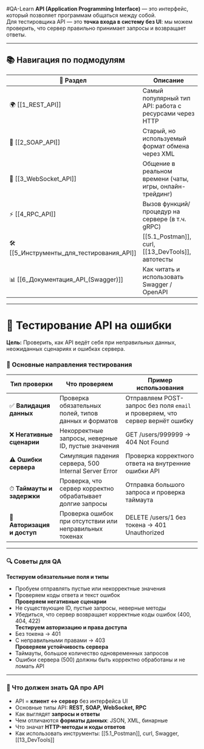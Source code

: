 #QA-Learn
**API (Application Programming Interface)** — это интерфейс, который позволяет программам общаться между собой.  
Для тестировщика API — это **точка входа в систему без UI**: мы можем проверить, что сервер правильно принимает запросы и возвращает ответы.

---

## 📚 Навигация по подмодулям

| 🔗 Раздел                                 | Описание                                                 |
| ----------------------------------------- | -------------------------------------------------------- |
| 🌍 [[1_REST_API]]                         | Самый популярный тип API: работа с ресурсами через HTTP  |
| 🧾 [[2_SOAP_API]]                         | Старый, но используемый формат обмена через XML          |
| 🔄 [[3_WebSocket_API]]                    | Общение в реальном времени (чаты, игры, онлайн-трейдинг) |
| ⚡ [[4_RPC_API]]                           | Вызов функций/процедур на сервере (в т.ч. gRPC)          |
| 🛠 [[5_Инструменты_для_тестирования_API]] | [[5.1_Postman]], curl, [[13_DevTools]], автотесты        |
| 📊 [[6_Документация_API_(Swagger)]]       | Как читать и использовать Swagger / OpenAPI              |

---

# 🐛 Тестирование API на ошибки

**Цель:** Проверить, как API ведёт себя при неправильных данных, неожиданных сценариях и ошибках сервера.  
### 🔹 Основные направления тестирования

| Тип проверки | Что проверяем | Пример использования |
|--------------|---------------|--------------------|
| ✅ **Валидация данных** | Проверка обязательных полей, типов данных и форматов | Отправляем POST-запрос без поля `email` и проверяем, что сервер вернёт ошибку |
| ❌ **Негативные сценарии** | Некорректные запросы, неверные ID, пустые значения | GET /users/999999 → 404 Not Found |
| ⚠️ **Ошибки сервера** | Симуляция падения сервера, 500 Internal Server Error | Проверка корректного ответа на внутренние ошибки API |
| ⏱ **Таймауты и задержки** | Проверка, что сервер корректно обрабатывает долгие запросы | Отправка большого запроса и проверка таймаута |
| 🔐 **Авторизация и доступ** | Проверка ошибок при отсутствии или неправильных токенах | DELETE /users/1 без токена → 401 Unauthorized |

---

### 🔍 Советы для QA

**Тестируем обязательные поля и типы**  
   - Пробуем отправлять пустые или некорректные значения  
   - Проверяем коды ответа и текст ошибок  
**Проверяем негативные сценарии**  
   - Не существующие ID, пустые запросы, неверные методы  
   - Убедиться, что сервер возвращает корректные коды ошибок (400, 404, 422)  
**Тестируем авторизацию и права доступа**  
   - Без токена → 401  
   - С неправильными правами → 403  
 **Проверяем устойчивость сервера**  
   - Таймауты, большое количество одновременных запросов  
   - Ошибки сервера (500) должны быть корректно обработаны и не ломать API  

---
### 🎯 Что должен знать QA про API

- API = **клиент ↔ сервер** без интерфейса UI
- Основные типы API: **REST, SOAP, WebSocket, RPC**
- Как выглядят **запросы и ответы**
- Чем отличаются **форматы данных**: JSON, XML, бинарные
- Что значат **HTTP-методы и коды ответов**
- Как использовать инструменты: [[5.1_Postman]], curl, Swagger, [[13_DevTools]]